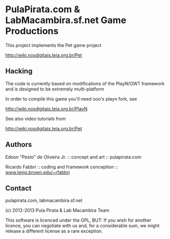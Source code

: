 # PulaPirata.com & LabMacambira.sf.net Game Productions

This project implements the Pet game project

  http://wiki.nosdigitais.teia.org.br/Pet


## Hacking

The code is currently based on modifications of the PlayN/GWT framework and is
designed to be extremely multi-platform

In order to compile this game you'll need ooo's playn fork, see

  http://wiki.nosdigitais.teia.org.br/PlayN

See also video tutorials from 
  
  http://wiki.nosdigitais.teia.org.br/Pet

## Authors

Edson "Pesto" de Oliveira Jr. :: concept and art :: pulapirata.com

Ricardo Fabbri :: coding and framework conception :: www.lems.brown.edu/~rfabbri

## Contact

pulapirata.com, labmacambira.sf.net



(c) 2012-2013 Pula Pirata & Lab Macambira Team  

This software is licenced under the GPL, BUT: If you wish for another licence,
you can negotiate with us and, for a considerable sum, we might release a
different license as a rare exception.
